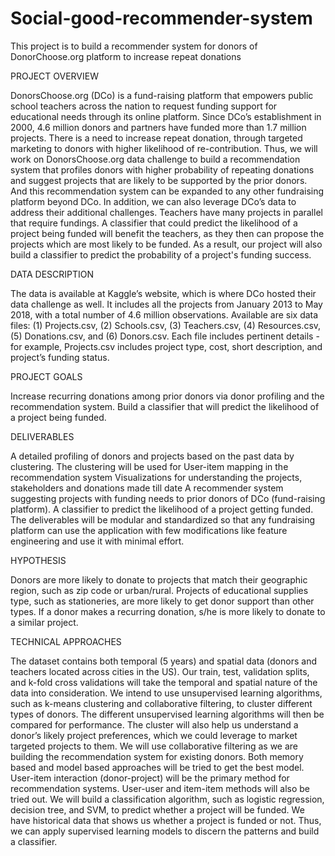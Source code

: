 # Social-good-recommender-system
This project is to build a recommender system for donors of DonorChoose.org platform to increase repeat donations


PROJECT OVERVIEW

DonorsChoose.org (DCo) is a fund-raising platform that empowers public school teachers across the nation to request funding support for educational needs through its online platform. Since DCo’s establishment in 2000, 4.6 million donors and partners have funded more than 1.7 million projects. There is a need to increase repeat donation, through targeted marketing to donors with higher likelihood of re-contribution. Thus, we will work on DonorsChoose.org data challenge to build a recommendation system that profiles donors with higher probability of repeating donations and suggest projects that are likely to be supported by the prior donors. And this recommendation system can be expanded to any other fundraising platform beyond DCo.
In addition, we can also leverage DCo’s data to address their additional challenges. Teachers have many projects in parallel that require fundings. A classifier that could predict the likelihood of a project being funded will benefit the teachers, as they then can propose the projects which are most likely to be funded. As a result, our project will also build a classifier to predict the probability of a project's funding success.


DATA DESCRIPTION

The data is available at Kaggle’s website, which is where DCo hosted their data challenge as well. It includes all the projects from January 2013 to May 2018, with a total number of 4.6 million observations. Available are six data files: (1) Projects.csv, (2) Schools.csv, (3) Teachers.csv, (4) Resources.csv, (5) Donations.csv, and (6) Donors.csv. Each file includes pertinent details - for example, Projects.csv includes project type, cost, short description, and project’s funding status.

PROJECT GOALS

Increase recurring donations among prior donors via donor profiling and the recommendation system.
Build a classifier that will predict the likelihood of a project being funded.

DELIVERABLES

A detailed profiling of donors and projects based on the past data by clustering. The clustering will be used for User-item mapping in the recommendation system
Visualizations for understanding the projects, stakeholders and donations made till date
A recommender system suggesting projects with funding needs to prior donors of DCo (fund-raising platform).
A classifier to predict the likelihood of a project getting funded.
The deliverables will be modular and standardized so that any fundraising platform can use the application with few modifications like feature engineering and use it with minimal effort.


HYPOTHESIS

Donors are more likely to donate to projects that match their geographic region, such as zip code or urban/rural.
Projects of educational supplies type, such as stationeries, are more likely to get donor support than other types.
If a donor makes a recurring donation, s/he is more likely to donate to a similar project.

TECHNICAL APPROACHES

The dataset contains both temporal (5 years) and spatial data (donors and teachers located across cities in the US). Our train, test, validation splits, and k-fold cross validations will take the temporal and spatial nature of the data into consideration. 
We intend to use unsupervised learning algorithms, such as k-means clustering and collaborative filtering, to cluster different types of donors. The different unsupervised learning algorithms will then be compared for performance. The cluster will also help us understand a donor’s likely project preferences, which we could leverage to market targeted projects to them.
We will use collaborative filtering as we are building the recommendation system for existing donors. Both memory based and model based approaches will be tried to get the best model. User-item interaction (donor-project) will be the primary method for recommendation systems. User-user and item-item methods will also be tried out.
We will build a classification algorithm, such as logistic regression, decision tree, and SVM, to predict whether a project will be funded. We have historical data that shows us whether a project is funded or not. Thus, we can apply supervised learning models to discern the patterns and build a classifier.
